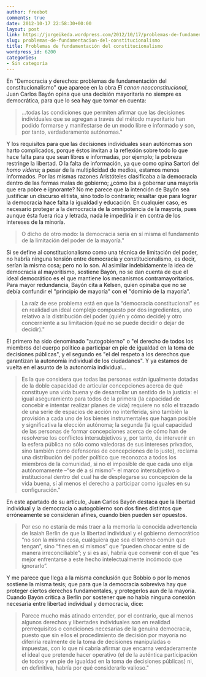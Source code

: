 ```yaml
---
author: freebot
comments: true
date: 2012-10-17 22:58:30+00:00
layout: post
link: https://jorgeikeda.wordpress.com/2012/10/17/problemas-de-fundamentacion-del-constitucionalismo/
slug: problemas-de-fundamentacion-del-constitucionalismo
title: Problemas de fundamentación del constitucionalismo
wordpress_id: 6200
categories:
- Sin categoría
---
```


En "Democracia y derechos: problemas de fundamentación del constitucionalismo" que aparece en la obra _El canon neoconstitucional_, Juan Carlos Bayón opina que una decisión mayoritaria no siempre es democrática, para que lo sea hay que tomar en cuenta:





<blockquote>...todas las condiciones que permiten afirmar que las decisiones individuales que se agregan a través del método mayoritario han podido formarse y manifestarse de un modo libre e informado y son, por tanto, verdaderamente autónomas."</blockquote>



Y los requisitos para que las decisiones individuales sean autónomas son harto complicados, porque éstos invitan a la reflexión sobre todo lo que hace falta para que sean libres e informadas, por ejemplo; la pobreza restringe la libertad. O la falta de información, ya que como opina Sartori del _homo videns_; a pesar de la multiplicidad de medios, estamos menos informados. Por las mismas razones Aristóteles clasificaba a la democracia dentro de las formas malas de gobierno; ¿cómo íba a gobernar una mayoría que era pobre e ignorante? No me parece que la intención de Bayón sea justificar un discurso elitista, sino todo lo contrario; resaltar que para lograr la democracia hace falta la igualdad y educación. En cualquier caso, es necesario proteger a la democracia de la omnipotencia de la mayoría, pues aunque ésta fuera rica y letrada, nada le impediría ir en contra de los intereses de la minoría. 




<blockquote>O dicho de otro modo: la democracia sería en sí misma el fundamento de la limitación del poder de la mayoría." </blockquote>



Si se define al constitucionalismo como una técnica de limitación del poder, no habría ninguna tensión entre democracia y constitucionalismo, es decir, serían la misma cosa; pero no lo son. Al asimilar indebidamente la idea de democracia al mayoritismo, sostiene Bayón, no se dan cuenta de que  el ideal democrático es el que mantiene los mecanismos contramayoritarios. Para mayor redundancia, Bayón cita a Kelsen, quien opinaba que no se debía confundir el "principio de mayoría" con el "dominio de la mayoría". 




<blockquote>La raíz de ese problema está en que la “democracia constitucional” es en realidad un ideal complejo compuesto por dos ingredientes, uno relativo a la distribución del poder (quién y cómo decide) y otro concerniente a su limitación (qué no se puede decidir o dejar de decidir)."</blockquote>



El primero ha sido denominado "autogobierno" o "el derecho de todos los miembros del cuerpo político a participar en pie de igualdad en la toma de decisiones públicas", y el segundo es "el del respeto a los derechos que garantizan la autonomía individual de los ciudadanos". Y ya estamos de vuelta en el asunto de la autonomía individual...




<blockquote>Es la que considera que todas las personas están igualmente dotadas de la doble capacidad de articular concepciones acerca de qué constituye una vida buena y de desarrollar un sentido de la justicia: el igual aseguramiento para todos de la primera (la capacidad de concebir e intentar realizar planes de vida) requiere no sólo el trazado de una serie de espacios de acción no interferida, sino también la provisión a cada uno de los bienes instrumentales que hagan posible y significativa la elección autónoma; la segunda (la igual capacidad de las personas de formar concepciones acerca de cómo han de resolverse los conflictos intersubjetivos y, por tanto, de intervenir en la esfera pública no sólo como valedoras de sus intereses privados, sino también como defensoras de concepciones de lo justo), reclama una distribución del poder político que reconozca a todos los miembros de la comunidad, si no el imposible de que cada uno elija autónomamente –“se dé a sí mismo”- el marco intersubjetivo o institucional dentro del cual ha de desplegarse su concepción de la vida buena, sí al menos el derecho a participar como iguales en su configuración."</blockquote>




En este apartado de su artículo, Juan Carlos Bayón destaca que la libertad individual y la democracia o autogobierno son dos fines distintos que erróneamente se consideran afines, cuando bien pueden ser opuestos. 





<blockquote>Por eso no estaría de más traer a la memoria la conocida advertencia de Isaiah Berlin de que la libertad individual y el gobierno democrático “no son la misma cosa, cualquiera que sea el terreno común que tengan”, sino “fines en sí mismos” que “pueden chocar entre sí de manera irreconciliable”; y si es así, habría que convenir con él que “es mejor enfrentarse a este hecho intelectualmente incómodo que ignorarlo”.</blockquote>



Y me parece que llega a la misma conclusión que Bobbio o por lo menos sostiene la misma tesis; que para que la democracia sobreviva hay que proteger ciertos derechos fundamentales, y protegerlos aun de la mayoría. Cuando Bayón critica a Berlin por sostener que no había ninguna conexión necesaria entre libertad individual y democracia, dice:





<blockquote>Parece mucho más atinado entender, por el contrario, que al menos algunos derechos y libertades individuales son en realidad prerrequisitos o condiciones necesarias de la genuina democracia, puesto que sin ellos el procedimiento de decisión por mayoría no diferiría realmente de la toma de decisiones manipuladas o impuestas, con lo que ni cabría afirmar que encarna verdaderamente el ideal que pretende hacer operativo (el de la auténtica participación de todos y en pie de igualdad en la toma de decisiones públicas) ni, en definitiva, habría por qué considerarlo valioso."</blockquote>














